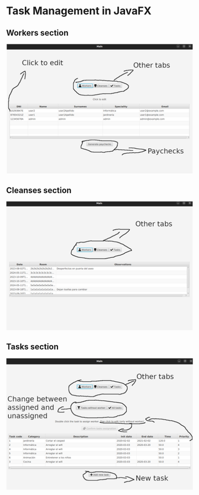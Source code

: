 # Task Management in JavaFX

## Workers section

![workers.png](workers.png)

<div style="page-break-after: always;"></div>

## Cleanses section

![cleanses.png](cleanses.png)

<div style="page-break-after: always;"></div>

## Tasks section

![tasks.png](tasks.png)